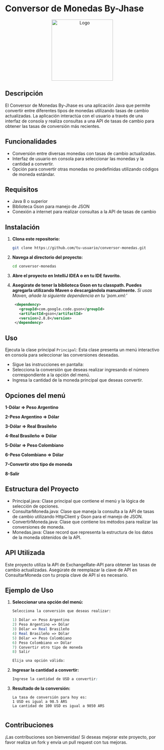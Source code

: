 # Conversor de Monedas By-Jhase

<p align="center">
<img src="[/imagen.jpg](https://www.google.com/url?sa=i&url=https%3A%2F%2Fwww.colombia.com%2Fcambio-moneda%2F&psig=AOvVaw22GmWIZ7hw46sHWJuqUBAZ&ust=1720240047949000&source=images&cd=vfe&opi=89978449&ved=0CBEQjRxqFwoTCJCO9uaHj4cDFQAAAAAdAAAAABAE)" alt="Logo" width="200"/>
</p>

## Descripción

El Conversor de Monedas By-Jhase es una aplicación Java que permite convertir entre diferentes tipos de monedas utilizando tasas de cambio actualizadas. 
La aplicación interactúa con el usuario a través de una interfaz de consola y realiza consultas a una API de tasas de cambio para obtener las tasas de 
conversión más recientes.

## Funcionalidades

- Conversión entre diversas monedas con tasas de cambio actualizadas.
- Interfaz de usuario en consola para seleccionar las monedas y la cantidad a convertir.
- Opción para convertir otras monedas no predefinidas utilizando códigos de moneda estándar.

## Requisitos

- Java 8 o superior
- Biblioteca Gson para manejo de JSON
- Conexión a internet para realizar consultas a la API de tasas de cambio

## Instalación

1. **Clona este repositorio:**

   ```sh
   git clone https://github.com/tu-usuario/conversor-monedas.git

2. **Navega al directorio del proyecto:**

   ```sh
   cd conversor-monedas
   
3. **Abre el proyecto en IntelliJ IDEA o en tu IDE favorito.**

4. **Asegúrate de tener la biblioteca Gson en tu classpath. Puedes agregarla utilizando Maven o descargándola manualmente.**
   *Si usas Maven, añade la siguiente dependencia en tu 'pom.xml:'*

   ```xml
    <dependency>
      <groupId>com.google.code.gson</groupId>
      <artifactId>gson</artifactId>
      <version>2.8.8</version>
    </dependency>

## Uso
<p align="justify">
Ejecuta la clase principal <code>Principal</code>:
Esta clase presenta un menú interactivo en consola para seleccionar las conversiones deseadas.

- Sigue las instrucciones en pantalla:
- Selecciona la conversión que deseas realizar ingresando el número correspondiente a la opción del menú.
- Ingresa la cantidad de la moneda principal que deseas convertir.
</p>

## Opciones del menú

**1-Dólar => Peso Argentino**

**2-Peso Argentino => Dólar**

**3-Dólar => Real Brasileño**

**4-Real Brasileño => Dólar**

**5-Dólar => Peso Colombiano**

**6-Peso Colombiano => Dólar**

**7-Convertir otro tipo de moneda**

**8-Salir**

## Estructura del Proyecto

- Principal.java: Clase principal que contiene el menú y la lógica de selección de opciones.
- ConsultarMoneda.java: Clase que maneja la consulta a la API de tasas de cambio utilizando HttpClient y Gson para el manejo de JSON.
- ConvertirMoneda.java: Clase que contiene los métodos para realizar las conversiones de moneda.
- Monedas.java: Clase record que representa la estructura de los datos de la moneda obtenidos de la API.

## API Utilizada

Este proyecto utiliza la API de ExchangeRate-API para obtener las tasas de cambio actualizadas. Asegúrate de reemplazar la clave de API 
en ConsultarMoneda con tu propia clave de API si es necesario.

## Ejemplo de Uso

1. **Seleccionar una opción del menú:**

   ```mathematica
   Selecciona la conversión que deseas realizar:
   
   1) Dólar => Peso Argentino
   2) Peso Argentino => Dólar
   3) Dólar => Real Brasileño
   4) Real Brasileño => Dólar
   5) Dólar => Peso Colombiano
   6) Peso Colombiano => Dólar
   7) Convertir otro tipo de moneda
   8) Salir

   Elija una opción válida:

2. **Ingresar la cantidad a convertir:**

   ```css
   Ingrese la cantidad de USD a convertir:

3. **Resultado de la conversión:**

   ```less
   La tasa de conversión para hoy es:
   1 USD es igual a 98.5 ARS
   La cantidad de 100 USD es igual a 9850 ARS  
  
## Contribuciones

¡Las contribuciones son bienvenidas! Si deseas mejorar este proyecto, por favor realiza un fork y envía un pull request con tus mejoras.
